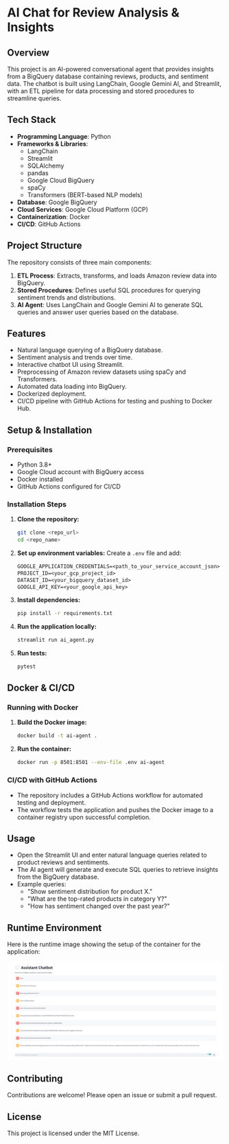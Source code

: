 # AI Chat for Review Analysis & Insights

## Overview
This project is an AI-powered conversational agent that provides insights from a BigQuery database containing reviews, products, and sentiment data. The chatbot is built using LangChain, Google Gemini AI, and Streamlit, with an ETL pipeline for data processing and stored procedures to streamline queries.

## Tech Stack
- **Programming Language**: Python
- **Frameworks & Libraries**:
  - LangChain
  - Streamlit
  - SQLAlchemy
  - pandas
  - Google Cloud BigQuery
  - spaCy
  - Transformers (BERT-based NLP models)
- **Database**: Google BigQuery
- **Cloud Services**: Google Cloud Platform (GCP)
- **Containerization**: Docker
- **CI/CD**: GitHub Actions

## Project Structure
The repository consists of three main components:
1. **ETL Process**: Extracts, transforms, and loads Amazon review data into BigQuery.
2. **Stored Procedures**: Defines useful SQL procedures for querying sentiment trends and distributions.
3. **AI Agent**: Uses LangChain and Google Gemini AI to generate SQL queries and answer user queries based on the database.

## Features
- Natural language querying of a BigQuery database.
- Sentiment analysis and trends over time.
- Interactive chatbot UI using Streamlit.
- Preprocessing of Amazon review datasets using spaCy and Transformers.
- Automated data loading into BigQuery.
- Dockerized deployment.
- CI/CD pipeline with GitHub Actions for testing and pushing to Docker Hub.

## Setup & Installation
### Prerequisites
- Python 3.8+
- Google Cloud account with BigQuery access
- Docker installed
- GitHub Actions configured for CI/CD

### Installation Steps
1. **Clone the repository:**
   ```sh
   git clone <repo_url>
   cd <repo_name>
   ```
2. **Set up environment variables:**
   Create a `.env` file and add:
   ```env
   GOOGLE_APPLICATION_CREDENTIALS=<path_to_your_service_account_json>
   PROJECT_ID=<your_gcp_project_id>
   DATASET_ID=<your_bigquery_dataset_id>
   GOOGLE_API_KEY=<your_google_api_key>
   ```
3. **Install dependencies:**
   ```sh
   pip install -r requirements.txt
   ```
4. **Run the application locally:**
   ```sh
   streamlit run ai_agent.py
   ```
5. **Run tests:**
   ```sh
   pytest
   ```

## Docker & CI/CD
### Running with Docker
1. **Build the Docker image:**
   ```sh
   docker build -t ai-agent .
   ```
2. **Run the container:**
   ```sh
   docker run -p 8501:8501 --env-file .env ai-agent
   ```

### CI/CD with GitHub Actions
- The repository includes a GitHub Actions workflow for automated testing and deployment.
- The workflow tests the application and pushes the Docker image to a container registry upon successful completion.

## Usage
- Open the Streamlit UI and enter natural language queries related to product reviews and sentiments.
- The AI agent will generate and execute SQL queries to retrieve insights from the BigQuery database.
- Example queries:
  - "Show sentiment distribution for product X."
  - "What are the top-rated products in category Y?"
  - "How has sentiment changed over the past year?"


## Runtime Environment

Here is the runtime image showing the setup of the container for the application:

![Runtime Image](response_example\runtime.png)



## Contributing
Contributions are welcome! Please open an issue or submit a pull request.

## License
This project is licensed under the MIT License.

